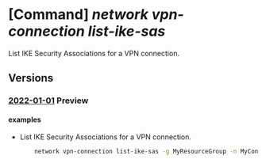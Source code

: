 # [Command] _network vpn-connection list-ike-sas_

List IKE Security Associations for a VPN connection.

## Versions

### [2022-01-01](/Resources/mgmt-plane/L3N1YnNjcmlwdGlvbnMve30vcmVzb3VyY2Vncm91cHMve30vcHJvdmlkZXJzL21pY3Jvc29mdC5uZXR3b3JrL2Nvbm5lY3Rpb25zL3t9L2dldGlrZXNhcw==/2022-01-01.xml) **Preview**

<!-- mgmt-plane /subscriptions/{}/resourcegroups/{}/providers/microsoft.network/connections/{}/getikesas 2022-01-01 -->

#### examples

- List IKE Security Associations for a VPN connection.
    ```bash
        network vpn-connection list-ike-sas -g MyResourceGroup -n MyConnection
    ```
